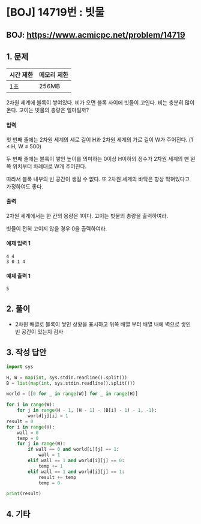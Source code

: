 #  [BOJ] 14719번 : 빗물

## BOJ: https://www.acmicpc.net/problem/14719

## 1. 문제

|시간 제한| 메모리 제한| 
|:----|:----|
|1초|256MB|

2차원 세계에 블록이 쌓여있다. 비가 오면 블록 사이에 빗물이 고인다.
비는 충분히 많이 온다. 고이는 빗물의 총량은 얼마일까?

#### 입력

첫 번째 줄에는 2차원 세계의 세로 길이 H과 2차원 세계의 가로 길이 W가 주어진다. (1 ≤ H, W ≤ 500)

두 번째 줄에는 블록이 쌓인 높이를 의미하는 0이상 H이하의 정수가 2차원 세계의 맨 왼쪽 위치부터 차례대로 W개 주어진다.

따라서 블록 내부의 빈 공간이 생길 수 없다. 또 2차원 세계의 바닥은 항상 막혀있다고 가정하여도 좋다.

#### 출력

2차원 세계에서는 한 칸의 용량은 1이다. 고이는 빗물의 총량을 출력하여라.

빗물이 전혀 고이지 않을 경우 0을 출력하여라.

#### 예제 입력 1
```
4 4
3 0 1 4
```
#### 예제 출력 1
```
5
```
## 2. 풀이
- 2차원 배열로 블록이 쌓인 상황을 표시하고 위쪽 배열 부터 배열 내에 벽으로 쌓인 빈 공간이 있는지 검사


## 3. 작성 답안
```python
import sys

H, W = map(int, sys.stdin.readline().split())
B = list(map(int, sys.stdin.readline().split()))

world = [[0 for _ in range(W)] for _ in range(H)]

for i in range(W):
    for j in range(H - 1, (H - 1) - (B[i] - 1) - 1, -1):
        world[j][i] = 1
result = 0
for i in range(H):
    wall = 0
    temp = 0 
    for j in range(W):
        if wall == 0 and world[i][j] == 1:
            wall = 1
        elif wall == 1 and world[i][j] == 0:
            temp += 1
        elif wall == 1 and world[i][j] == 1:
            result += temp
            temp = 0

print(result)
```
## 4. 기타
